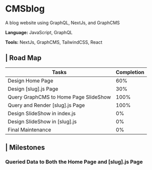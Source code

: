 # CMSblog

A blog website using GraphQL, NextJs, and GraphCMS

**Language:** JavaScript, GraphQL

**Tools:** NextJs, GraphCMS, TailwindCSS, React

## | Road Map
| Tasks                                     	| Completion 	|
|-------------------------------------------	|------------	|
| Design Home Page                          	| 60%       	|
| Design [slug].js Page                      	| 30%       	|
| Query GraphCMS to Home Page SlideShow 	    | 100%       	|
| Query and Render [slug].js Page           	| 100%        	|
| Design SlideShow in index.js                  | 0%         	|
| Design SlideShow in [slug].js                 | 0%            |
| Final Maintenance                             | 0%            |

## | Milestones

### Queried Data to Both the Home Page and [slug].js Page